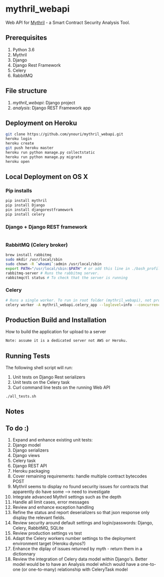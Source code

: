# mythril_webapi
Web API for [Mythril](https://github.com/ConsenSys/mythril/) - a Smart Contract Security Analysis Tool.

## Prerequisites
1. Python 3.6
1. Mythril
1. Django
1. Django Rest Framework
1. Celery
1. RabbitMQ

## File structure
1. *mythril_webapi*: Django project
1. *analysis*: Django REST Framework app

## Deployment on Heroku

```bash
git clone https://github.com/ynouri/mythril_webapi.git
heroku login
heroku create
git push heroku master
heroku run python manage.py collectstatic
heroku run python manage.py migrate
heroku open

```

## Local Deployment on OS X

### Pip installs
```bash
pip install mythril
pip install Django
pin install djangorestframework
pip install celery
```

### Django + Django REST framework
```bash
```


### RabbitMQ (Celery broker)
```bash
brew install rabbitmq
sudo mkdir /usr/local/sbin
sudo chown -R `whoami`:admin /usr/local/sbin
export PATH="/usr/local/sbin:$PATH" # or add this line in ./bash_profile and restart a shell
rabbitmq-server # Runs the rabbitmq server.
rabbitmqctl status # To check that the server is running
```

### Celery
```bash
# Runs a single worker. To run in root folder (mythril_webapi), not project folder (mythril_webap/myhtril_webapi)
celery worker -A mythril_webapi.celery_app --loglevel=info --concurrency=1
```

## Production Build and Installation
How to build the application for upload to a server
```bash
Note: assume it is a dedicated server not AWS or Heroku.
```

## Running Tests
The following shell script will run:
1. Unit tests on Django Rest serializers
1. Unit tests on the Celery task
1. Curl command line tests on the running Web API
```bash
./all_tests.sh
```

## Notes


## To do :)
1. Expand and enhance existing unit tests:
11. Django model
11. Django serializers
11. Django views
11. Celery task
11. Django REST API
1. Heroku packaging
1. Cover remaining requirements: handle multiple contract bytecodes POST
1. Mythril seems to display no found security issues for contracts that apparently do have some --> need to investigate
1. Integrate advanced Mythril settings such as the depth
1. Handle all limit cases, error messages
1. Review and enhance exception handling
1. Refine the status and report deserializers so that json response only display the relevant fields.
1. Review security around default settings and login/passwords: Django, Celery, RabbitMQ, SQLite
1. Review production settings vs test
1. Adapt the Celery workers number settings to the deployment environment target (Heroku dynos?)
1. Enhance the diplay of issues returned by myth - return them in a dictionnary
1. Review the integration of Celery data model within Django's. Better model would be to have an Analysis model which would have a one-to-one (or one-to-many) relationship with CeleryTask model
